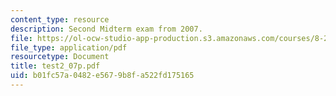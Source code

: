 ```yaml
---
content_type: resource
description: Second Midterm exam from 2007.
file: https://ol-ocw-studio-app-production.s3.amazonaws.com/courses/8-251-string-theory-for-undergraduates-spring-2007/b01fc57a0482e5679b8fa522fd175165_test2_07p.pdf
file_type: application/pdf
resourcetype: Document
title: test2_07p.pdf
uid: b01fc57a-0482-e567-9b8f-a522fd175165
---
```

